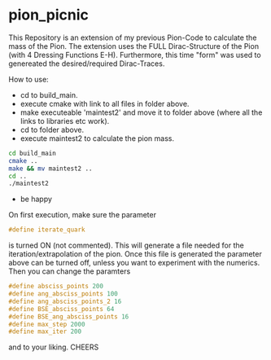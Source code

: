 # pion_picnic
This Repository is an extension of my previous Pion-Code to calculate the mass of the Pion. The extension uses the FULL Dirac-Structure of the Pion (with 4 Dressing Functions E-H). Furthermore, this time "form" was used to genereated the desired/required Dirac-Traces. 

How to use:
- cd to build_main.
- execute cmake with link to all files in folder above.
- make executeable 'maintest2' and move it to folder above (where all the links to libraries etc work).
- cd to folder above.
- execute maintest2 to calculate the pion mass.
```bash
cd build_main
cmake ..
make && mv maintest2 ..
cd ..
./maintest2
```
- be happy

On first execution, make sure the parameter
```C++
#define iterate_quark
```
is turned ON (not commented). This will generate a file needed for the iteration/extrapolation of the pion.
Once this file is generated the parameter above can be turned off, unless you want to experiment with the numerics. Then you can change the paramters
```C++
#define absciss_points 200
#define ang_absciss_points 100
#define ang_absciss_points_2 16
#define BSE_absciss_points 64
#define BSE_ang_absciss_points 16
#define max_step 2000
#define max_iter 200
```
and to your liking.
CHEERS
